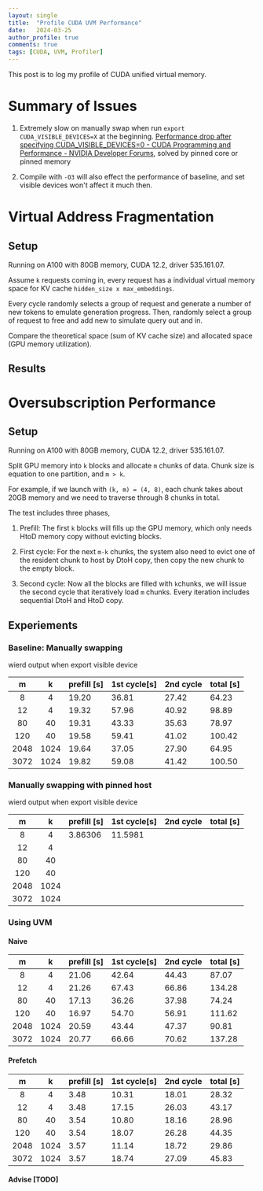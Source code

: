 ```yaml
---
layout: single
title:  "Profile CUDA UVM Performance"
date:   2024-03-25
author_profile: true
comments: true
tags: [CUDA, UVM, Profiler]
---
```


This post is to log my profile of CUDA unified virtual memory.

# Summary of Issues

1. Extremely slow on manually swap when run `export CUDA_VISIBLE_DEVICES=X` at the beginning. [Performance drop after specifying CUDA_VISIBLE_DEVICES=0 - CUDA Programming and Performance - NVIDIA Developer Forums](https://forums.developer.nvidia.com/t/performance-drop-after-specifying-cuda-visible-devices-0/288557), solved by pinned core or pinned memory

2. Compile with `-O3` will also effect the performance of baseline, and set visible devices won't affect it much then.

# Virtual Address Fragmentation

## Setup

Running on A100 with 80GB memory, CUDA 12.2, driver 535.161.07.

Assume `k` requests coming in, every request has a individual virtual memory space for KV cache `hidden_size x max_embeddings`. 

Every cycle randomly selects a group of request and generate a number of new tokens to emulate generation progress. Then, randomly select a group of request to free and add new to simulate query out and in.

Compare the theoretical space (sum of KV cache size) and allocated space (GPU memory utilization).

## Results

# Oversubscription Performance

## Setup

Running on A100 with 80GB memory, CUDA 12.2, driver 535.161.07.

Split GPU memory into `k` blocks and allocate `m` chunks of data. Chunk size is equation to one partition, and `m > k`. 

For example, if we launch with `(k, m) = (4, 8)`, each chunk takes about 20GB memory and we need to traverse through 8 chunks in total.

The test includes three phases, 

1. Prefill: The first `k` blocks will fills up the GPU memory, which only needs HtoD memory copy without evicting blocks.

2. First cycle: For the next `m-k` chunks, the system also need to evict one of the resident chunk to host by DtoH copy, then copy the new chunk to the empty block.

3. Second cycle: Now all the blocks are filled with `k`chunks, we will issue the second cycle that iteratively load `m` chunks. Every iteration includes sequential DtoH and HtoD copy.

## Experiements

### Baseline: Manually swapping

wierd output when export visible device

| m    | k    | prefill [s] | 1st cycle[s] | 2nd cycle | total [s] |
|:----:|:----:| ----------- | ------------ | --------- | --------- |
| 8    | 4    | 19.20       | 36.81        | 27.42     | 64.23     |
| 12   | 4    | 19.32       | 57.96        | 40.92     | 98.89     |
| 80   | 40   | 19.31       | 43.33        | 35.63     | 78.97     |
| 120  | 40   | 19.58       | 59.41        | 41.02     | 100.42    |
| 2048 | 1024 | 19.64       | 37.05        | 27.90     | 64.95     |
| 3072 | 1024 | 19.82       | 59.08        | 41.42     | 100.50    |

### Manually swapping with pinned host

wierd output when export visible device

| m    | k    | prefill [s] | 1st cycle[s] | 2nd cycle | total [s] |
|:----:|:----:| ----------- | ------------ | --------- | --------- |
| 8    | 4    | 3.86306     | 11.5981      |           |           |
| 12   | 4    |             |              |           |           |
| 80   | 40   |             |              |           |           |
| 120  | 40   |             |              |           |           |
| 2048 | 1024 |             |              |           |           |
| 3072 | 1024 |             |              |           |           |

### Using UVM

#### Naive

| m    | k    | prefill [s] | 1st cycle[s] | 2nd cycle | total [s] |
|:----:|:----:| ----------- | ------------ | --------- | --------- |
| 8    | 4    | 21.06       | 42.64        | 44.43     | 87.07     |
| 12   | 4    | 21.26       | 67.43        | 66.86     | 134.28    |
| 80   | 40   | 17.13       | 36.26        | 37.98     | 74.24     |
| 120  | 40   | 16.97       | 54.70        | 56.91     | 111.62    |
| 2048 | 1024 | 20.59       | 43.44        | 47.37     | 90.81     |
| 3072 | 1024 | 20.77       | 66.66        | 70.62     | 137.28    |

#### Prefetch

| m    | k    | prefill [s] | 1st cycle[s] | 2nd cycle | total [s] |
|:----:|:----:| ----------- | ------------ | --------- | --------- |
| 8    | 4    | 3.48        | 10.31        | 18.01     | 28.32     |
| 12   | 4    | 3.48        | 17.15        | 26.03     | 43.17     |
| 80   | 40   | 3.54        | 10.80        | 18.16     | 28.96     |
| 120  | 40   | 3.54        | 18.07        | 26.28     | 44.35     |
| 2048 | 1024 | 3.57        | 11.14        | 18.72     | 29.86     |
| 3072 | 1024 | 3.57        | 18.74        | 27.09     | 45.83     |

#### Advise [TODO]
